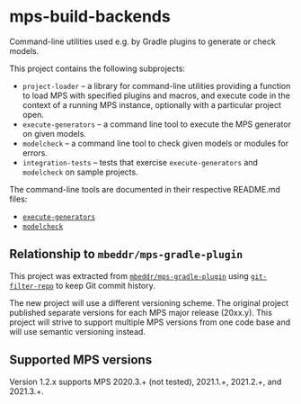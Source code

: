 # mps-build-backends

Command-line utilities used e.g. by Gradle plugins to generate or check models.

This project contains the following subprojects:

* `project-loader` – a library for command-line utilities providing a function to load MPS with specified plugins and
  macros, and execute code in the context of a running MPS instance, optionally with a particular project open.
* `execute-generators` – a command line tool to execute the MPS generator on given models.
* `modelcheck` – a command line tool to check given models or modules for errors.
* `integration-tests` – tests that exercise `execute-generators` and `modelcheck` on sample projects.

The command-line tools are documented in their respective README.md files:

* [`execute-generators`](execute-generators/README.md)
* [`modelcheck`](modelcheck/README.md)

## Relationship to `mbeddr/mps-gradle-plugin`

This project was extracted from [`mbeddr/mps-gradle-plugin`](https://github.com/mbeddr/mps-gradle-plugin) using
[`git-filter-repo`](https://github.com/newren/git-filter-repo) to keep Git commit history.

The new project will use a different versioning scheme. The original project published separate versions for each MPS
major release (20xx.y). This project will strive to support multiple MPS versions from one code base and will use
semantic versioning instead.

## Supported MPS versions

Version 1.2.x supports MPS 2020.3.+ (not tested), 2021.1.+, 2021.2.+, and 2021.3.+.
